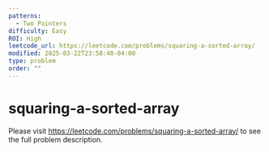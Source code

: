 ```yaml
---
patterns:
  - Two Pointers
difficulty: Easy
ROI: High
leetcode_url: https://leetcode.com/problems/squaring-a-sorted-array/
modified: 2025-03-22T23:58:40-04:00
type: problem
order: ""
---
```


# squaring-a-sorted-array

Please visit https://leetcode.com/problems/squaring-a-sorted-array/ to see the full problem description.
